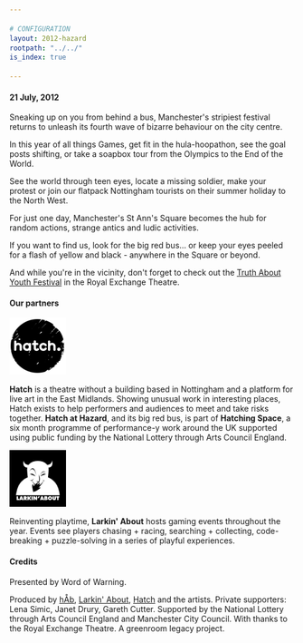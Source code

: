 ```yaml
---

# CONFIGURATION
layout: 2012-hazard
rootpath: "../../"
is_index: true

---
```

#### 21 July, 2012
Sneaking up on you from behind a bus, Manchester's stripiest festival returns to unleash its fourth wave of bizarre behaviour on the city centre. 

In this year of all things Games, get fit in the hula-hoopathon, see the goal posts shifting, or take a soapbox tour from the Olympics to the End of the World. 

See the world through teen eyes, locate a missing soldier, make your protest or join our flatpack Nottingham tourists on their summer holiday to the North West.

For just one day, Manchester's St Ann's Square becomes the hub for random actions, strange antics and ludic activities.    

If you want to find us, look for the big red bus… or keep your eyes peeled for a flash of yellow and black - anywhere in the Square or beyond.

And while you're in the vicinity, don't forget to check out the [Truth About Youth Festival](http://www.royalexchange.co.uk/TaY.aspx?page=796) in the Royal Exchange Theatre. 

#### Our partners

<img src="../../assets/images/hatch.png" alt="Hatch">

**Hatch** is a theatre without a building based in Nottingham and a platform for live art in the East Midlands. Showing unusual work in interesting places, Hatch exists to help performers and audiences to meet and take risks together. **Hatch at Hazard**, and its big red bus, is part of **Hatching Space**, a six month programme of performance-y work around the UK supported using public funding by the National Lottery through Arts Council England.

<img src="../../assets/images/larkin.png" alt="Larkin About">

Reinventing playtime, **Larkin' About** hosts gaming events throughout the year.  Events see players chasing + racing, searching + collecting, code-breaking + puzzle-solving in a series of playful experiences.

#### Credits

Presented by Word of Warning.

Produced by [hÅb](http://www.habarts.org"), [Larkin' About](http://larkin-about.co.uk), [Hatch](http://hatchnottingham.co.uk) and the artists.
Private supporters: Lena Simic, Janet Drury, Gareth Cutter.
Supported by the National Lottery through Arts Council England and Manchester City Council. With thanks to the Royal Exchange Theatre. A greenroom legacy project.

